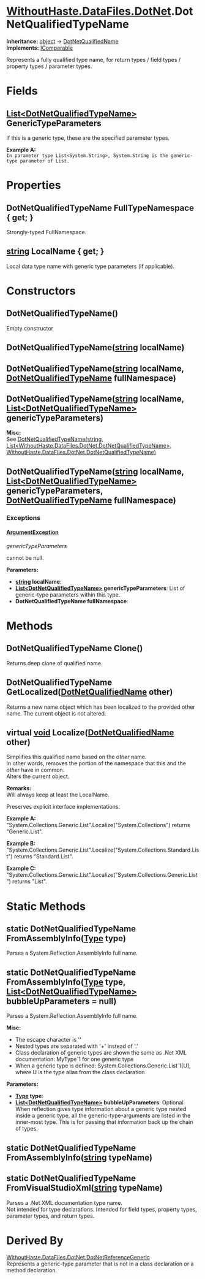 # [WithoutHaste.DataFiles.DotNet](TableOfContents.WithoutHaste.DataFiles.DotNet.md).DotNetQualifiedTypeName

**Inheritance:** [object](https://docs.microsoft.com/en-us/dotnet/api/system.object) → [DotNetQualifiedName](WithoutHaste.DataFiles.DotNet.DotNetQualifiedName.md)  
**Implements:** [IComparable](https://docs.microsoft.com/en-us/dotnet/api/system.icomparable)  

Represents a fully qualified type name, for return types / field types / property types / parameter types.  

# Fields

## [List&lt;DotNetQualifiedTypeName&gt;](https://docs.microsoft.com/en-us/dotnet/api/system.collections.generic.list-1) GenericTypeParameters

If this is a generic type, these are the specified parameter types.  

**Example A:**  
`In parameter type List<System.String>, System.String is the generic-type parameter of List.`  

# Properties

## DotNetQualifiedTypeName FullTypeNamespace { get; }

Strongly-typed FullNamespace.  

## [string](https://docs.microsoft.com/en-us/dotnet/api/system.string) LocalName { get; }

Local data type name with generic type parameters (if applicable).  

# Constructors

## DotNetQualifiedTypeName()

Empty constructor  

## DotNetQualifiedTypeName([string](https://docs.microsoft.com/en-us/dotnet/api/system.string) localName)

## DotNetQualifiedTypeName([string](https://docs.microsoft.com/en-us/dotnet/api/system.string) localName, [DotNetQualifiedTypeName](WithoutHaste.DataFiles.DotNet.DotNetQualifiedTypeName.md) fullNamespace)

## DotNetQualifiedTypeName([string](https://docs.microsoft.com/en-us/dotnet/api/system.string) localName, [List&lt;DotNetQualifiedTypeName&gt;](https://docs.microsoft.com/en-us/dotnet/api/system.collections.generic.list-1) genericTypeParameters)

**Misc:**  
See [DotNetQualifiedTypeName(string, List&lt;WithoutHaste.DataFiles.DotNet.DotNetQualifiedTypeName&gt;, WithoutHaste.DataFiles.DotNet.DotNetQualifiedTypeName)](WithoutHaste.DataFiles.DotNet.DotNetQualifiedTypeName.md)  

## DotNetQualifiedTypeName([string](https://docs.microsoft.com/en-us/dotnet/api/system.string) localName, [List&lt;DotNetQualifiedTypeName&gt;](https://docs.microsoft.com/en-us/dotnet/api/system.collections.generic.list-1) genericTypeParameters, [DotNetQualifiedTypeName](WithoutHaste.DataFiles.DotNet.DotNetQualifiedTypeName.md) fullNamespace)

### Exceptions

#### [ArgumentException](https://docs.microsoft.com/en-us/dotnet/api/system.argumentexception)

_genericTypeParameters_  

 cannot be null.  

**Parameters:**  
* **[string](https://docs.microsoft.com/en-us/dotnet/api/system.string) localName**:   
* **[List&lt;DotNetQualifiedTypeName&gt;](https://docs.microsoft.com/en-us/dotnet/api/system.collections.generic.list-1) genericTypeParameters**: List of generic-type parameters within this type.  
* **DotNetQualifiedTypeName fullNamespace**:   

# Methods

## DotNetQualifiedTypeName Clone()

Returns deep clone of qualified name.  

## DotNetQualifiedTypeName GetLocalized([DotNetQualifiedName](WithoutHaste.DataFiles.DotNet.DotNetQualifiedName.md) other)

Returns a new name object which has been localized to the provided other name. The current object is not altered.  

## virtual [void](https://docs.microsoft.com/en-us/dotnet/api/system.void) Localize([DotNetQualifiedName](WithoutHaste.DataFiles.DotNet.DotNetQualifiedName.md) other)

Simplifies this qualified name based on the _other_ name.  
In other words, removes the portion of the namespace that this and the _other_ have in common.  
Alters the current object.  

**Remarks:**  
Will always keep at least the LocalName.  

Preserves explicit interface implementations.  

**Example A:**  
"System.Collections.Generic.List".Localize("System.Collections") returns "Generic.List".  

**Example B:**  
"System.Collections.Generic.List".Localize("System.Collections.Standard.List") returns "Standard.List".  

**Example C:**  
"System.Collections.Generic.List".Localize("System.Collections.Generic.List") returns "List".  

# Static Methods

## static DotNetQualifiedTypeName FromAssemblyInfo([Type](https://docs.microsoft.com/en-us/dotnet/api/system.type) type)

Parses a System.Reflection.AssemblyInfo full name.  

## static DotNetQualifiedTypeName FromAssemblyInfo([Type](https://docs.microsoft.com/en-us/dotnet/api/system.type) type, [List&lt;DotNetQualifiedTypeName&gt;](https://docs.microsoft.com/en-us/dotnet/api/system.collections.generic.list-1) bubbleUpParameters = null)

Parses a System.Reflection.AssemblyInfo full name.  

**Misc:**  
* The escape character is '\'  
* Nested types are separated with '+' instead of '.'  
* Class declaration of generic types are shown the same as .Net XML documentation: MyType`1 for one generic type  
* When a generic type is defined: System.Collections.Generic.List`1[U], where U is the type alias from the class declaration  

**Parameters:**  
* **[Type](https://docs.microsoft.com/en-us/dotnet/api/system.type) type**:   
* **[List&lt;DotNetQualifiedTypeName&gt;](https://docs.microsoft.com/en-us/dotnet/api/system.collections.generic.list-1) bubbleUpParameters**: Optional. When reflection gives type information about a generic type nested inside a generic type, all the generic-type-arguments are listed in the inner-most type. This is for passing that information back up the chain of types.  

## static DotNetQualifiedTypeName FromAssemblyInfo([string](https://docs.microsoft.com/en-us/dotnet/api/system.string) typeName)

## static DotNetQualifiedTypeName FromVisualStudioXml([string](https://docs.microsoft.com/en-us/dotnet/api/system.string) typeName)

Parses a .Net XML documentation type name.  
Not intended for type declarations. Intended for field types, property types, parameter types, and return types.  

# Derived By

[WithoutHaste.DataFiles.DotNet.DotNetReferenceGeneric](WithoutHaste.DataFiles.DotNet.DotNetReferenceGeneric.md)  
Represents a generic-type parameter that is not in a class declaration or a method declaration.  

